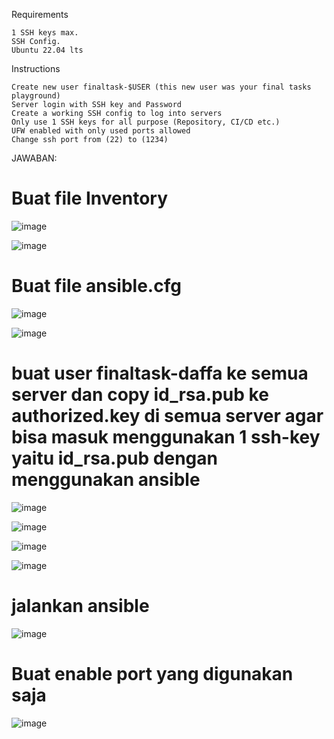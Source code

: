 Requirements

    1 SSH keys max.
    SSH Config.
    Ubuntu 22.04 lts

Instructions

    Create new user finaltask-$USER (this new user was your final tasks playground)
    Server login with SSH key and Password
    Create a working SSH config to log into servers
    Only use 1 SSH keys for all purpose (Repository, CI/CD etc.)
    UFW enabled with only used ports allowed
    Change ssh port from (22) to (1234)

JAWABAN:

# Buat file Inventory

![image](https://github.com/user-attachments/assets/e86b0f87-dd89-46ce-b8bd-2e83d60164ab)

![image](https://github.com/user-attachments/assets/41c8009a-09ec-4bcc-8b2f-520faf1aede0)

# Buat file ansible.cfg

![image](https://github.com/user-attachments/assets/7886a00b-7fb5-4dd0-8301-a4bec8d5a001)

![image](https://github.com/user-attachments/assets/b28a92f3-f22f-4d68-9493-1010c6134a33)

# buat user finaltask-daffa ke semua server dan copy id_rsa.pub ke authorized.key di semua server agar bisa masuk menggunakan 1 ssh-key yaitu id_rsa.pub  dengan menggunakan ansible

![image](https://github.com/user-attachments/assets/5e94e1bc-d9bd-4b99-a91d-6859f9051718)

![image](https://github.com/user-attachments/assets/ffe6e053-e95f-4229-8fcf-4c99425fcd8a)

![image](https://github.com/user-attachments/assets/bd2a0508-dfa8-4fda-a587-2c6638597877)

![image](https://github.com/user-attachments/assets/ff92298c-fd28-4c6c-871d-0f7bd62c32e1)

# jalankan ansible

![image](https://github.com/user-attachments/assets/1d23edd3-f5cc-47de-9acf-f99d79345a46)

# Buat enable port yang digunakan saja

![image](https://github.com/user-attachments/assets/006c9c18-caf2-400b-a8f0-eb526d449e4a)
